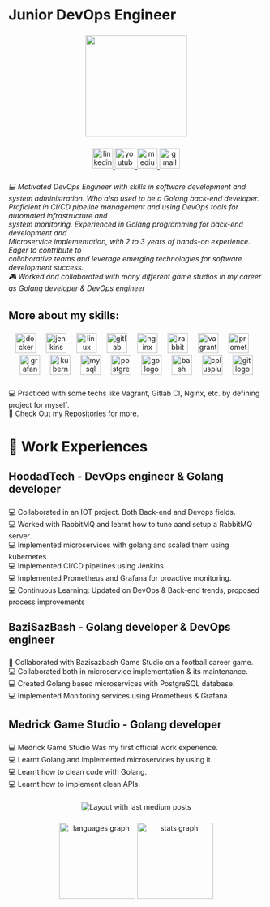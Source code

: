 <h1 align="left">Junior DevOps Engineer</h1>

###

<div align="center">
  <img height="200" src="https://camo.githubusercontent.com/fbf5b5f452655970a1795837e1b9888c5161ad8773b1a285c6fd65e7ea2f33c3/68747470733a2f2f6d6972626f7a6f7267692e636f6d2f766964656f732f636f64652e676966"  />
</div>

###

<div align="center">
  <a href="https://www.linkedin.com/in/kasra-shirazi/" target="_blank">
    <img src="https://img.shields.io/static/v1?message=LinkedIn&logo=linkedin&label=&color=0077B5&logoColor=white&labelColor=&style=for-the-badge" height="40" alt="linkedin logo"  />
  </a>
  <a href="https://www.youtube.com/channel/UC_5cv8kiDIWrWYmHStoyclg" target="_blank">
    <img src="https://img.shields.io/static/v1?message=Youtube&logo=youtube&label=&color=FF0000&logoColor=white&labelColor=&style=for-the-badge" height="40" alt="youtube logo"  />
  </a>
  <a href="https://medium.com/@kasthedeveloper" target="_blank">
    <img src="https://img.shields.io/static/v1?message=Medium&logo=medium&label=&color=12100E&logoColor=white&labelColor=&style=for-the-badge" height="40" alt="medium logo"  />
  </a>
  <a href="mailto:kasthedeveloper@gmail.com" target="_blank">
    <img src="https://img.shields.io/static/v1?message=Gmail&logo=gmail&label=&color=D14836&logoColor=white&labelColor=&style=for-the-badge" height="40" alt="gmail logo"  />
  </a>
</div>

###

<h6 align="left">💻 Motivated DevOps Engineer with skills in software development and system administration. Who also used to be a Golang back-end developer.<br>Proficient in CI/CD pipeline management and using DevOps tools for automated infrastructure and<br>system monitoring. Experienced in Golang programming for back-end development and<br>Microservice implementation, with 2 to 3 years of hands-on experience. Eager to contribute to<br>collaborative teams and leverage emerging technologies for software development success.<br>🎮 Worked and collaborated with many different game studios in my career as Golang developer & DevOps engineer</h6>

###

<h2 align="left">More about my skills:</h2>

###

<div align="center">
  <img src="https://img.shields.io/badge/Docker-2496ED?logo=docker&logoColor=white&style=for-the-badge" height="40" alt="docker logo"  />
  <img width="12" />
  <img src="https://img.shields.io/badge/Jenkins-D24939?logo=jenkins&logoColor=white&style=for-the-badge" height="40" alt="jenkins logo"  />
  <img width="12" />
  <img src="https://img.shields.io/badge/Linux-FCC624?logo=linux&logoColor=black&style=for-the-badge" height="40" alt="linux logo"  />
  <img width="12" />
  <img src="https://img.shields.io/badge/GitLab-FC6D26?logo=gitlab&logoColor=black&style=for-the-badge" height="40" alt="gitlab logo"  />
  <img width="12" />
  <img src="https://img.shields.io/badge/NGINX-009639?logo=nginx&logoColor=white&style=for-the-badge" height="40" alt="nginx logo"  />
  <img width="12" />
  <img src="https://img.shields.io/badge/RabbitMQ-FF6600?logo=rabbitmq&logoColor=black&style=for-the-badge" height="40" alt="rabbitmq logo"  />
  <img width="12" />
  <img src="https://img.shields.io/badge/Vagrant-1868F2?logo=vagrant&logoColor=white&style=for-the-badge" height="40" alt="vagrant logo"  />
  <img width="12" />
  <img src="https://img.shields.io/badge/Prometheus-E6522C?logo=prometheus&logoColor=white&style=for-the-badge" height="40" alt="prometheus logo"  />
  <img width="12" />
  <img src="https://img.shields.io/badge/Grafana-F46800?logo=grafana&logoColor=black&style=for-the-badge" height="40" alt="grafana logo"  />
  <img width="12" />
  <img src="https://img.shields.io/badge/Kubernetes-326CE5?logo=kubernetes&logoColor=white&style=for-the-badge" height="40" alt="kubernetes logo"  />
  <img width="12" />
  <img src="https://img.shields.io/badge/MySQL-4479A1?logo=mysql&logoColor=white&style=for-the-badge" height="40" alt="mysql logo"  />
  <img width="12" />
  <img src="https://img.shields.io/badge/PostgreSQL-4169E1?logo=postgresql&logoColor=white&style=for-the-badge" height="40" alt="postgresql logo"  />
  <img width="12" />
  <img src="https://img.shields.io/badge/Go-00ADD8?logo=go&logoColor=white&style=for-the-badge" height="40" alt="go logo"  />
  <img width="12" />
  <img src="https://img.shields.io/badge/GNU Bash-4EAA25?logo=gnubash&logoColor=white&style=for-the-badge" height="40" alt="bash logo"  />
  <img width="12" />
  <img src="https://img.shields.io/badge/C++-00599C?logo=cplusplus&logoColor=white&style=for-the-badge" height="40" alt="cplusplus logo"  />
  <img width="12" />
  <img src="https://img.shields.io/badge/Git-F05032?logo=git&logoColor=white&style=for-the-badge" height="40" alt="git logo"  />
</div>

###

<p align="left">💻 Practiced with some techs like Vagrant, Gitlab CI, Nginx, etc. by defining project for myself.<br>🔗 <a href="https://github.com/kasrashrz?tab=repositories"> Check Out my Repositories for more.</a></p>

###

<h1 align="left">💼 Work Experiences</h1>

###

<h2 align="left">HoodadTech - DevOps engineer & Golang developer</h2>

###

<p align="left">💻 Collaborated in an IOT project. Both Back-end and Devops fields.<br>💻 Worked with RabbitMQ and learnt how to tune aand setup a RabbitMQ server.<br>💻 Implemented microservices with golang and scaled them using kubernetes<br>💻 Implemented CI/CD pipelines using Jenkins.<br>💻 Implemented Prometheus and Grafana for proactive monitoring.<br>💻 Continuous Learning: Updated on DevOps & Back-end trends, proposed process improvements</p>

###

<h2 align="left">BaziSazBash - Golang developer & DevOps engineer</h2>

###

<p align="left">📝 Collaborated with Bazisazbash Game Studio on a football career game.<br>💻 Collaborated both in microservice implementation & its maintenance.<br>💻 Created Golang based microservices with PostgreSQL database.<br>💻 Implemented Monitoring services using Prometheus & Grafana.</p>

###

<h2 align="left">Medrick Game Studio - Golang developer</h2>

###

<p align="left">💻 Medrick Game Studio Was my first official work experience.<br>💻 Learnt Golang and implemented microservices by using it.<br>💻 Learnt how to clean code with Golang.<br>💻 Learnt how to implement clean APIs.</p>

###

<div align="center">
  <img src="https://github-read-medium-git-main.pahlevikun.vercel.app/latest?limit=4&username=kasthedeveloper&theme=default" alt="Layout with last medium posts"  />
</div>

###

<div align="center">
  <img src="https://github-readme-stats.vercel.app/api/top-langs?username=kasrashrz&locale=en&hide_title=false&layout=compact&card_width=320&langs_count=5&theme=default&hide_border=false&order=2" height="150" alt="languages graph"  />
  <img src="https://github-readme-stats.vercel.app/api?username=kasrashrz&hide_title=false&hide_rank=false&show_icons=true&include_all_commits=true&count_private=true&disable_animations=false&theme=default&locale=en&hide_border=false&order=1" height="150" alt="stats graph"  />
</div>

###
